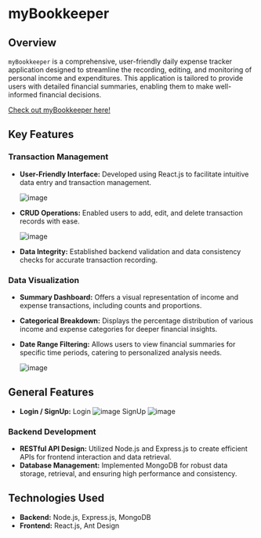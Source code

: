 # myBookkeeper

## Overview
`myBookkeeper` is a comprehensive, user-friendly daily expense tracker application designed to streamline the recording, editing, and monitoring of personal income and expenditures. This application is tailored to provide users with detailed financial summaries, enabling them to make well-informed financial decisions.

[Check out myBookkeeper here!](https://gezipro.net/frontend/react/8001/login)

## Key Features

### Transaction Management
- **User-Friendly Interface:** Developed using React.js to facilitate intuitive data entry and transaction management.
  
  ![image](https://github.com/SHUANGBRO888/MyBookKeeperr/assets/110591410/9ef97d43-e504-489f-ad29-63713e14397f)

- **CRUD Operations:** Enabled users to add, edit, and delete transaction records with ease.

  ![image](https://github.com/SHUANGBRO888/MyBookKeeperr/assets/110591410/741babbb-cdf5-4479-924c-7690c4b123ba)

- **Data Integrity:** Established backend validation and data consistency checks for accurate transaction recording.

### Data Visualization
- **Summary Dashboard:** Offers a visual representation of income and expense transactions, including counts and proportions.
- **Categorical Breakdown:** Displays the percentage distribution of various income and expense categories for deeper financial insights.
- **Date Range Filtering:** Allows users to view financial summaries for specific time periods, catering to personalized analysis needs.
  
  ![image](https://github.com/SHUANGBRO888/MyBookKeeperr/assets/110591410/f29db392-6894-4028-84f6-206914cf54fc)
  
## General Features

- **Login / SignUp:**
  Login
  ![image](https://github.com/SHUANGBRO888/MyBookKeeperr/assets/110591410/4bb17c20-f126-44e8-87fc-0965949e3d99)
  SignUp
  ![image](https://github.com/SHUANGBRO888/MyBookKeeperr/assets/110591410/033983b9-ec2f-4f36-b928-249bdbb72e4a)

### Backend Development
- **RESTful API Design:** Utilized Node.js and Express.js to create efficient APIs for frontend interaction and data retrieval.
- **Database Management:** Implemented MongoDB for robust data storage, retrieval, and ensuring high performance and consistency.

## Technologies Used
- **Backend:** Node.js, Express.js, MongoDB
- **Frontend:** React.js, Ant Design

